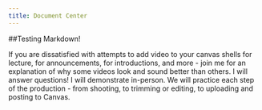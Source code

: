```yaml
---
title: Document Center
---
```


##Testing Markdown!

If you are dissatisfied with attempts to add video to your canvas shells for lecture, for announcements, for introductions, and more - join me for an explanation of why some videos look and sound better than others. I will answer questions! I will demonstrate in-person. We will practice each step of the production - from shooting, to trimming or editing, to uploading and posting to Canvas.
